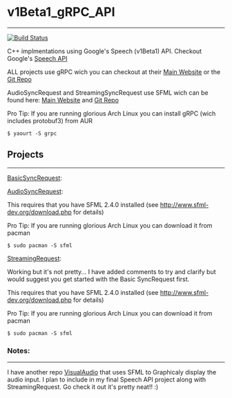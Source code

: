 # v1Beta1_gRPC_API
---
[![Build Status](https://travis-ci.org/teganburns/v1Beta1_gRPC_API.svg?branch=master)](https://travis-ci.org/teganburns/v1Beta1_gRPC_API)

C++ implmentations using Google's Speech (v1Beta1) API. Checkout Google's [Speech API](https://cloud.google.com/speech/)

ALL projects  use  gRPC wich you can checkout at their [Main Website](http://www.grpc.io/) or the [Git Repo](https://github.com/grpc/grpc)

AudioSyncRequest and StreamingSyncRequest use SFML wich can be found here: [Main Website](http://www.sfml-dev.org/index.php) and [Git Repo](https://github.com/SFML/SFML)



Pro Tip: If you are running glorious Arch Linux you can install gRPC (wich includes protobuf3) from AUR

	$ yaourt -S grpc




## Projects
---
[BasicSyncRequest](/src/BasicSyncRequest/):
	

[AudioSyncRequest](/src/AudioSyncRequest/):

 This requires that you have SFML 2.4.0 installed (see http://www.sfml-dev.org/download.php for details)

 Pro Tip: If you are running glorious Arch Linux you can download it from pacman

	$ sudo pacman -S sfml


[StreamingRequest](/src/StreamingRequest/):

 Working but it's not pretty...
 I have added comments to try and clarify but would suggest you get started with the Basic SyncRequest first.

 This requires that you have SFML 2.4.0 installed (see http://www.sfml-dev.org/download.php for details)

 Pro Tip: If you are running glorious Arch Linux you can download it from pacman

	$ sudo pacman -S sfml




### Notes:
---
 I have another repo [VisualAudio](https://github.com/teganburns/Visual_Audio) that uses SFML to Graphicaly display the audio input. I plan to include in my final Speech API project along with 
StreamingRequest. Go check it out it's pretty neat!! :)
